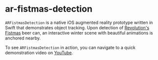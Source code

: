 # ar-fistmas-detection

`ARFistmasDetection` is a native iOS augmented reality prototype written in Swift that demonstrates object tracking. Upon detection of [Revolution's Fistmas](https://revbrew.com/beer/seasonals/fistmas-ale) beer can, an
interactive winter scene with beautiful animations is anchored nearby. 

To see `ARFistmasDetection` in action, you can navigate to a quick demonstration video on [YouTube](https://youtu.be/XyEfiR07Lbw).
